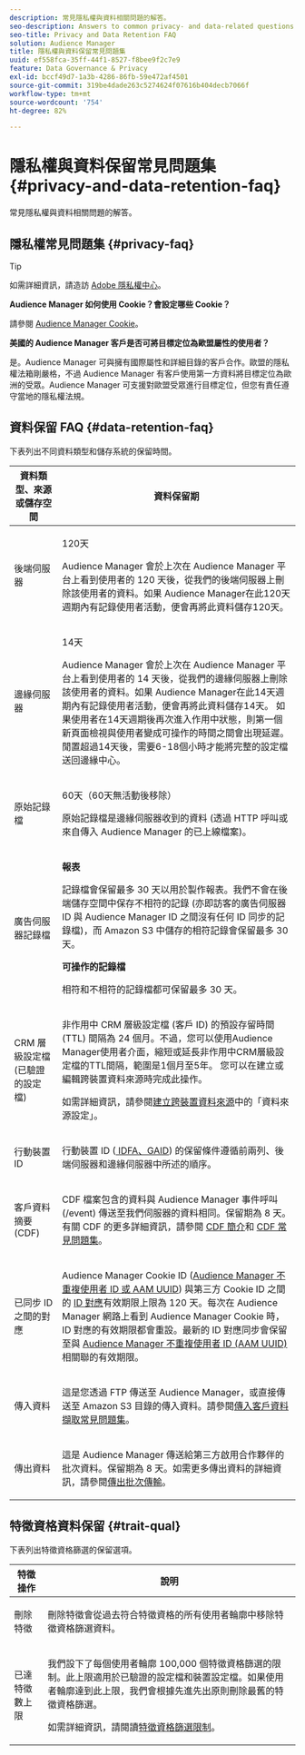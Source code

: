 ```yaml
---
description: 常見隱私權與資料相關問題的解答。
seo-description: Answers to common privacy- and data-related questions or issues.
seo-title: Privacy and Data Retention FAQ
solution: Audience Manager
title: 隱私權與資料保留常見問題集
uuid: ef558fca-35ff-44f1-8527-f8bee9f2c7e9
feature: Data Governance & Privacy
exl-id: bccf49d7-1a3b-4286-86fb-59e472af4501
source-git-commit: 319be4dade263c5274624f07616b404decb7066f
workflow-type: tm+mt
source-wordcount: '754'
ht-degree: 82%

---
```


# 隱私權與資料保留常見問題集{#privacy-and-data-retention-faq}

常見隱私權與資料相關問題的解答。

<!-- faq_privacy.xml -->

## 隱私權常見問題集 {#privacy-faq}

>[!TIP]
>
>如需詳細資訊，請造訪 [Adobe 隱私權中心](https://www.adobe.com/tw/privacy.html)。

**Audience Manager 如何使用 Cookie？會設定哪些 Cookie？**

請參閱 [Audience Manager Cookie](https://experienceleague.adobe.com/docs/core-services/interface/ec-cookies/cookies-am.html)。

**美國的 Audience Manager 客戶是否可將目標定位為歐盟屬性的使用者？**

是。Audience Manager 可與擁有國際屬性和詳細目錄的客戶合作。歐盟的隱私權法箱剛嚴格，不過 Audience Manager 有客戶使用第一方資料將目標定位為歐洲的受眾。Audience Manager 可支援對歐盟受眾進行目標定位，但您有責任遵守當地的隱私權法規。

<!-- 

<p> <b>Why does the IP address need to be removed from log files?</b> </p> 
<p>While still an open question in the US, regulators in Europe consider IP addresses as personally identifiable information (PII). As a result, companies that collect IP addresses in the EU are subject to strict data processing requirements. To support expansion into the EU, and help reduce compliance requirements for our customers, we remove IP addresses from log files. Also, this change addresses where we believe industry self-regulation and legally required regulations are moving within the United States. Removing IP addresses is a proactive change that will help Audience Manager (and our partners) comply with existing and future PII-related legislation. </p>

 -->

## 資料保留 FAQ {#data-retention-faq}

下表列出不同資料類型和儲存系統的保留時間。

<table id="table_21C0B13A57A44DE0999FB33F363C88F6"> 
 <thead> 
  <tr> 
   <th colname="col1" class="entry"> 資料類型、來源或儲存空間 </th> 
   <th colname="col2" class="entry"> 資料保留期 </th> 
  </tr> 
 </thead>
 <tbody> 
  <tr> 
   <td colname="col1"> <p>後端伺服器 </p> </td> 
   <td colname="col2"> <p>120天 </p> <p> Audience Manager 會於上次在 Audience Manager 平台上看到使用者的 120 天後，從我們的後端伺服器上刪除該使用者的資料。如果<span class="keyword"> Audience Manager</span>在此120天週期內有記錄使用者活動，便會再將此資料儲存120天。 </p> </td> 
  </tr> 
  <tr> 
   <td colname="col1"> <p>邊緣伺服器 </p> </td> 
   <td colname="col2"> <p> 14天 </p> <p>Audience Manager 會於上次在 Audience Manager 平台上看到使用者的 14 天後，從我們的邊緣伺服器上刪除該使用者的資料。如果<span class="keyword"> Audience Manager</span>在此14天週期內有記錄使用者活動，便會再將此資料儲存14天。 如果使用者在14天週期後再次進入作用中狀態，則第一個新頁面檢視與使用者變成可操作的時間之間會出現延遲。 閒置超過14天後，需要6-18個小時才能將完整的設定檔送回邊緣中心。 </p> </td> 
  </tr> 
  <tr> 
   <td colname="col1"> <p>原始記錄檔 </p> </td> 
   <td colname="col2"> <p>60天（60天無活動後移除） </p> <p>原始記錄檔是邊緣伺服器收到的資料 (透過 HTTP 呼叫或來自傳入 <span class="keyword"> Audience Manager</span> 的已上線檔案)。 </p> </td> 
  </tr> 
  <tr> 
   <td colname="col1"> <p>廣告伺服器記錄檔 </p> </td> 
   <td colname="col2"> <p><b>報表</b> </p> <p>記錄檔會保留最多 30 天以用於製作報表。我們不會在後端儲存空間中保存不相符的記錄 (亦即訪客的廣告伺服器 ID 與 <span class="keyword"> Audience Manager</span> ID 之間沒有任何 ID 同步的記錄檔)，而 <span class="keyword"> Amazon S3</span> 中儲存的相符記錄會保留最多 30 天。 </p> <p><b>可操作的記錄檔</b> </p> <p>相符和不相符的記錄檔都可保留最多 30 天。 </p> </td> 
  </tr> 
  <tr> 
   <td colname="col1"> <p>CRM 層級設定檔 (已驗證的設定檔) </p> </td> 
   <td colname="col2"> <p>非作用中 CRM 層級設定檔 (客戶 ID) 的預設存留時間 (TTL) 間隔為 24 個月。不過，您可以使用Audience Manager使用者介面，縮短或延長非作用中CRM層級設定檔的TTL間隔，範圍是1個月至5年。 您可以在建立或編輯跨裝置資料來源時完成此操作。</p> <p>如需詳細資訊，請參閱<a href="../features/profile-merge-rules/merge-rules-start.md#settings">建立跨裝置資料來源</a>中的「資料來源設定」。</p> </td> 
  </tr> 
  <tr> 
   <td colname="col1"> <p>行動裝置 ID </p> </td> 
   <td colname="col2"> <p>行動裝置 ID (<a href="../reference/ids-in-aam.md"> IDFA、GAID</a>) 的保留條件遵循前兩列、後端伺服器和邊緣伺服器中所述的順序。 </p> </td> 
  </tr> 
  <tr> 
   <td colname="col1"> <p>客戶資料摘要 (CDF) </p> </td> 
   <td colname="col2"> <p>CDF 檔案包含的資料與 <span class="keyword">Audience Manager</span> 事件呼叫 (/event) 傳送至我們伺服器的資料相同。保留期為 8 天。有關 CDF 的更多詳細資訊，請參閱 <a href="../features/cdf-files.md">CDF 簡介</a>和 <a href="../faq/faq-cdf.md">CDF 常見問題集</a>。 </p> </td> 
  </tr> 
  <tr> 
   <td colname="col1"> <p>已同步 ID 之間的對應 </p> </td> 
   <td colname="col2"> <p>Audience Manager Cookie ID (<a href="../reference/ids-in-aam.md">Audience Manager 不重複使用者 ID 或 AAM UUID</a>) 與第三方 Cookie ID 之間的 <a href="../features/administration/usage-limits.md#id-mapping-limits">ID 對應</a>有效期限上限為 120 天。每次在 Audience Manager 網路上看到 Audience Manager Cookie 時，ID 對應的有效期限都會重設。最新的 ID 對應同步會保留至與 <a href="../reference/ids-in-aam.md">Audience Manager 不重複使用者 ID (AAM UUID)</a> 相關聯的有效期限。</p></td> 
  </tr> 
  <tr> 
   <td colname="col1"> <p>傳入資料 </p> </td> 
   <td colname="col2"> <p>這是您透過 FTP 傳送至 <span class="keyword"> Audience Manager</span>，或直接傳送至 <span class="keyword"> Amazon S3</span> 目錄的傳入資料。請參閱<a href="../faq/faq-inbound-data-ingestion.md">傳入客戶資料擷取常見問題集</a>。 </p> </td> 
  </tr> 
  <tr> 
   <td colname="col1"> <p>傳出資料 </p> </td> 
   <td colname="col2"> <p>這是 <span class="keyword">Audience Manager</span> 傳送給第三方啟用合作夥伴的批次資料。保留期為 8 天。如需更多傳出資料的詳細資訊，請參閱<a href="../integration/receiving-audience-data/batch-outbound-transfers/outbound-file-name-contents.md">傳出批次傳輸</a>。 </p> </td> 
  </tr> 
 </tbody> 
</table>

## 特徵資格資料保留 {#trait-qual}

下表列出特徵資格篩選的保留選項。

<table id="table_7FB42BEF138540AAB6869995C1AB8D3F"> 
 <thead> 
  <tr> 
   <th colname="col1" class="entry"> 特徵操作 </th> 
   <th colname="col2" class="entry"> 說明 </th> 
  </tr>
 </thead>
 <tbody> 
  <tr> 
   <td colname="col1"> <p>刪除特徵 </p> </td> 
   <td colname="col2"> <p>刪除特徵會從過去符合特徵資格的所有使用者輪廓中移除特徵資格篩選資料。 </p> </td> 
  </tr> 
  <tr> 
   <td colname="col1"> <p>已達特徵數上限 </p> </td> 
   <td colname="col2"> <p>我們設下了每個使用者輪廓 100,000 個特徵資格篩選的限制。此上限適用於已驗證的設定檔和裝置設定檔。如果使用者輪廓達到此上限，我們會根據先進先出原則刪除最舊的特徵資格篩選。 </p> <p>如需詳細資訊，請閱讀<a href="../features/traits/trait-and-segment-qualification-reference.md#trait-qualification-limit">特徵資格篩選限制</a>。 </p> </td> 
  </tr> 
 </tbody> 
</table>
